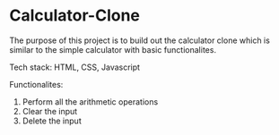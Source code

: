 # Calculator-Clone
The purpose of this project is to build out the calculator clone which is similar to the simple calculator with basic functionalites.

Tech stack: HTML, CSS, Javascript

Functionalites:
   1. Perform all the arithmetic operations
   2. Clear the input
   3. Delete the input
